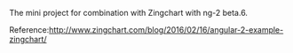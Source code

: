 The mini project for combination with Zingchart with ng-2 beta.6.

Reference:http://www.zingchart.com/blog/2016/02/16/angular-2-example-zingchart/
